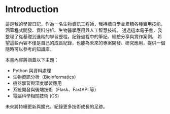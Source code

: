 # Introduction

這是我的學習日記，作為一名生物資訊工程師，我持續自學並累積各種實用技能，涵蓋程式開發、資料分析、生物醫學應用與人工智慧技術。
透過這本電子書，我整理了從基礎到進階的學習歷程，記錄過程中的筆記、經驗分享與實作案例。
希望這些內容不僅是自己的成長紀錄，也能為未來的專案開發、研究應用，提供一個隨時可以參考的知識庫。

本書內容將涵蓋以下主題：

- Python 與資料處理
- 生物資訊分析（Bioinformatics）
- 機器學習與深度學習應用
- 系統開發與後端技術（Flask、FastAPI 等）
- 電腦科學相關技術 (CS)

未來將持續更新與擴充，紀錄更多技術成長的足跡。

